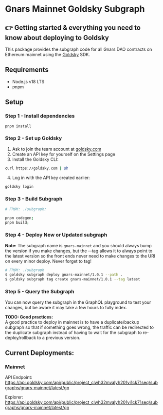 # Gnars Mainnet Goldsky Subgraph

## 👉 Getting started & everything you need to know about deploying to Goldsky

This package provides the subgraph code for all Gnars DAO contracts on Ethereum mainnet using
the [Goldsky](https://goldsky.com/) SDK.

## Requirements

- Node.js v18 LTS
- pnpm

## Setup

### Step 1 - Install dependencies

`pnpm install`

### Step 2 - Set up Goldsky

1. Ask to join the team account at [goldsky.com](https://goldsky.com)
2. Create an API key for yourself on the Settings page
3. Install the Goldsky CLI:

```bash
curl https://goldsky.com | sh  
```  

4. Log in with the API key created earlier:

```bash
goldsky login
```

### Step 3 - Build Subgraph

```bash
# FROM: ./subgraph;

pnpm codegen;
pnpm build;
```

### Step 4 - Deploy New or Updated subgraph

**Note:** The subgraph name is `gnars-mainnet` and you should always bump the version if you make changes, but the --tag
allows it to always point to the latest version so the front ends never need to make changes to the URI on every minor
deploy. Never forget to tag!

```bash
# FROM: ./subgraph
$ goldsky subgraph deploy gnars-mainnet/1.0.1 --path .        
$ goldsky subgraph tag create gnars-mainnet/1.0.1 --tag latest
```

### Step 5 - Query the Subgraph

You can now query the subgraph in the GraphQL playground to test your changes, but be aware it may take a few hours to
fully index.

**TODO: Good practices:**  
A good practice to deploy in mainnet is to have a duplicate/backup subgraph so that if something goes wrong, the
traffic can be redirected to the duplicate subgraph instead of having to wait for the subgraph to re-deploy/rollback to
a previous version.

## Current Deployments:

### Mainnet

API Endpoint: https://api.goldsky.com/api/public/project_clwh32mvalyh201vi1ck71seq/subgraphs/gnars-mainnet/latest/gn

Explorer: https://api.goldsky.com/api/public/project_clwh32mvalyh201vi1ck71seq/subgraphs/gnars-mainnet/latest/gn
